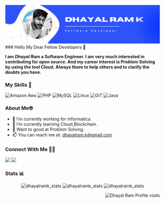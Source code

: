 <img src = "https://github.com/dhayalramk/dhayalramk/blob/main/Blue%2C%20Green%2C%20and%20White%20Modern%20Tech%20Web%20Developer%20LinkedIn%20Banner.png"/>
### Hello My Dear Fellow Developers 👋

__I am *Dhayal Ram* a Software Engineer. I am very much interested in contributing for open source. And my career interest is Problem Solving by using the tool Cloud. Always there to help others and to clarify the doubts you have.__

### My Skills 🚀
![Amazon Aws](https://img.shields.io/badge/amazon-aws.svg?style=for-the-badge&logo=amazon-aws&color=232F3E)
![PHP](https://img.shields.io/badge/php-%777BB4.svg?style=for-the-badge&logo=php&logoColor=white&color=777BB4)
![MySQL](https://img.shields.io/badge/mysql-%4479A1.svg?style=for-the-badge&logo=mysql&logoColor=white&color=4479A1)
![Linux](https://img.shields.io/badge/linux-%FCC624.svg?style=for-the-badge&logo=linux&logoColor=black&color=FCC624)
![GIT](https://img.shields.io/badge/git-%3776AB.svg?style=for-the-badge&logo=git&logoColor=white&color=F05032)
![Java](https://img.shields.io/badge/java-%7396.svg?style=for-the-badge&logo=java&logoColor=white&color=007396)

### About Me🤓

- 🔭 I’m currently working for Informatica.
- 🌱 I’m currently learning Cloud,Blockchain.
- 🏫  Want to good at Problem Solving.
- 📫 You can reach me at: <a href="mailto:dhayalram.k@gmail.com">dhayalram.k@gmail.com</a>

### Connect With Me 🤝🤝
[<img src="https://img.shields.io/badge/dhayalramk-%230077B5.svg?&style=for-the-badge&logo=linkedin&logoColor=white" />](https://www.linkedin.com/in/dhayalram/)
[<img src = "https://img.shields.io/badge/dhayalramk-%181717.svg?&style=for-the-badge&logo=instagram&logoColor=white&color=E4405F">](https://www.instagram.com/dhayalintech/)


### Stats 📊
<p align="center"> 
  <img height="180em" src="https://github-readme-stats.vercel.app/api?username=dhayalramk&show_icons=true" alt="dhayalramk_stats" /> 
  <img height="180em" src="https://github-readme-stats.vercel.app/api/top-langs/?username=dhayalramk&layout=compact" alt="dhayalramk_stats" />
  <img height="180em" src="https://github-readme-streak-stats.herokuapp.com/?user=dhayalramk&" alt="dhayalramk_stats"/>
</p>
<p align="right"> <img src="https://komarev.com/ghpvc/?username=dhayalramk" alt="Dhayal Ram Profile visits" /></p>


<!--
**dhayalramk/dhayalramk** is a ✨ _special_ ✨ repository because its `README.md` (this file) appears on your GitHub profile.

Here are some ideas to get you started:

- 🔭 I’m currently working on ...
- 🌱 I’m currently learning ...
- 👯 I’m looking to collaborate on ...
- 🤔 I’m looking for help with ...
- 💬 Ask me about ...
- 📫 How to reach me: ...
- 😄 Pronouns: ...
- ⚡ Fun fact: ...
-->
